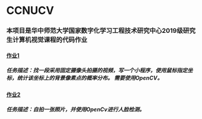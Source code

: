 # CCNUCV
### 本项目是华中师范大学国家数字化学习工程技术研究中心2019级研究生计算机视觉课程的代码作业
#### [作业1](https://github.com/WhatAboutMyStar/CCNUCV/tree/master/%E4%BD%9C%E4%B8%9A1) 
##### 任务描述：找一段采用固定摄像头拍摄的视频，写一个小程序，使用鼠标指定坐标，统计该坐标上的背景像素点的概率分布。 需要使用OpenCV。

#### [作业2](https://github.com/doggy331/CCNUCV/tree/master/%E4%BD%9C%E4%B8%9A2)
##### 任务描述：自拍一张照片，并使用OpenCv进行人脸检测。
